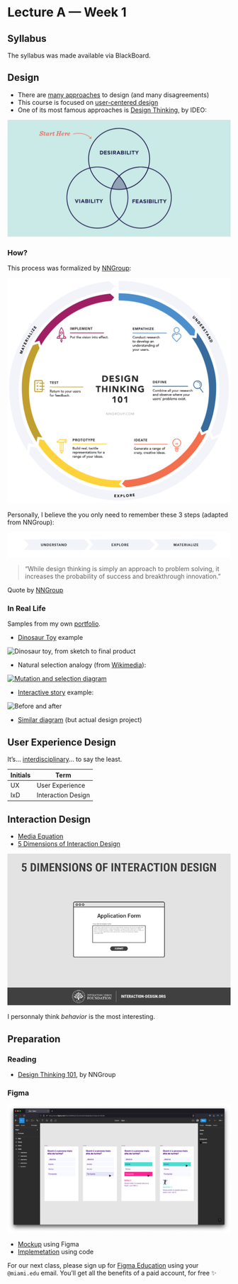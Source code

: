 # Lecture A — Week 1

## Syllabus

The syllabus was made available via BlackBoard.

## Design

- There are [many approaches](https://en.wikipedia.org/wiki/Design#Process) to design (and many disagreements)
- This course is focused on [user-centered design](https://en.wikipedia.org/wiki/User-centered_design)
- One of its most famous approaches is [Design Thinking](https://www.ideou.com/blogs/inspiration/what-is-design-thinking), by IDEO:

![Intersection between desirabiilty, feasibility, and viability](../../../../media/desirabiilty-feasibility-viability.webp)

### How?

This process was formalized by [NNGroup](https://www.nngroup.com/articles/design-thinking/):

![Full diagram](../../../../media/understand-explore-materialize-full.png)

Personally, I believe the you only need to remember these 3 steps (adapted from NNGroup):

![Simplified diagram](../../../../media/understand-explore-materialize.png)

> “While design thinking is simply an approach to problem solving, it increases the probability of success and breakthrough innovation.”

Quote by [NNGroup](https://www.nngroup.com/articles/design-thinking/)


### In Real Life

Samples from my own [portfolio](https://vsueiro.com/).

- [Dinosaur Toy](https://vsueiro.com/work/montadino) example

![Dinosaur toy, from sketch to final product](https://vsueiro.com/media/portfolio/personal/montadino/evolution.jpg)

- Natural selection analogy (from [Wikimedia](https://commons.wikimedia.org/wiki/File:Mutation_and_selection_diagram.svg)):

<a title="Elembis, CC BY-SA 3.0 &lt;http://creativecommons.org/licenses/by-sa/3.0/&gt;, via Wikimedia Commons" href="https://commons.wikimedia.org/wiki/File:Mutation_and_selection_diagram.svg"><img width="256" alt="Mutation and selection diagram" src="https://upload.wikimedia.org/wikipedia/commons/thumb/f/f3/Mutation_and_selection_diagram.svg/256px-Mutation_and_selection_diagram.svg.png" style="background: white"></a>

- [Interactive story](https://vsueiro.com/) example:

![Before and after](https://vsueiro.com/media/portfolio/google/epicenter/lo-fi-hi-fi.gif)

- [Similar diagram](https://www.figma.com/file/vT0ZkbKerSEglVODNCdqEg/Creative-process?node-id=0%3A1
) (but actual design project)


## User Experience Design

It’s… [interdisciplinary](https://github.com/envisprecisely/disciplines-of-ux)… to say the least.

Initials|Term
---|---
UX | User Experience
IxD | Interaction Design

## Interaction Design

- [Media Equation](https://en.wikipedia.org/wiki/The_Media_Equation)
- [5 Dimensions of Interaction Design](https://www.interaction-design.org/literature/topics/interaction-design)

![GIF](../../../../media/5-dimensions.gif)

I personnaly think _behavior_ is the most interesting.

## Preparation

### Reading
- [Design Thinking 101](https://www.nngroup.com/articles/design-thinking/), by NNGroup

### Figma

![Sample 4-screen mockup](../../../../media/figma-mockup.png)

- [Mockup](https://www.figma.com/file/nQWMKojZUEL2OvbAOclQqM/Quiz) using Figma
- [Implemetation](https://vsueiro.com/insper/quiz/single-question/index.html) using code

For our next class, please sign up for [Figma Education](figma.com/education) using your `@miami.edu` email. You’ll get all the benefits of a paid account, for free ✨